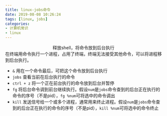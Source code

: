 ```yaml
---
title: linux-jobs命令
date: 2019-08-08 10:26:24
tags: [linux, jobs]
categories:
- 计算机常识
- linux
---
```

<center>释放shell，将命令放到后台执行</center>
<!-- more -->
在终端用命令执行一个进程，占用了终端，终端无法接受其他命令，可以将进程移到后台执行。

- `&` 用在一个命令最后，可把这个命令放到后台执行
- `jobs` 查看当前在后台执行的命令
- `ctrl + z` 将一个正在前台执行的命令放到后台并暂停
- `fg` 将后台命令调到前台继续执行。假设`num`是`jobs`命令查到的后台正在执行的命令的序号（不是pid），`fg %num`可将选中的命令调出
- `kill` 发送信号给一个或多个进程，通常用来终止进程。假设`num`是`jobs`命令查到的后台正在执行的命令的序号（不是pid），`kill %num`可将选中的命令终止